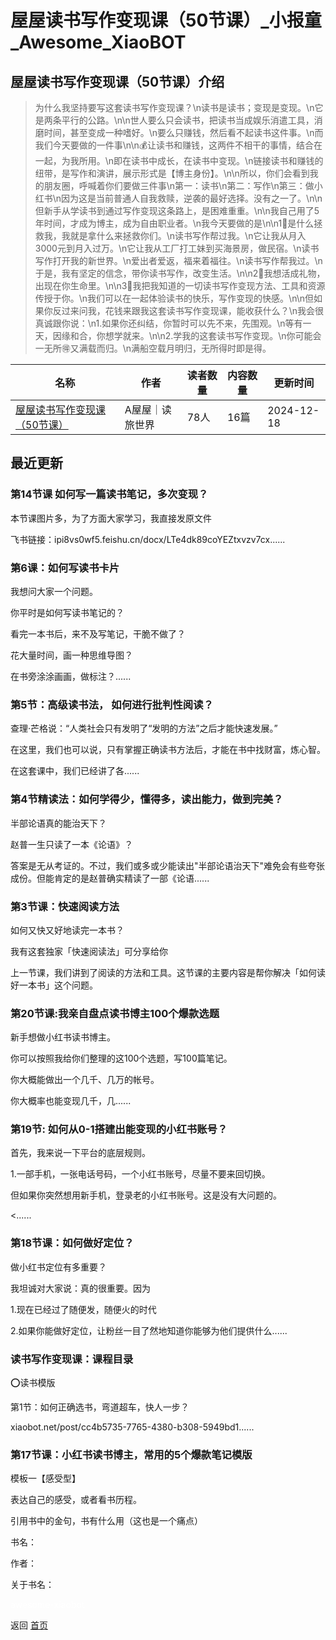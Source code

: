 # 屋屋读书写作变现课（50节课）_小报童_Awesome_XiaoBOT

## 屋屋读书写作变现课（50节课）介绍
> 为什么我坚持要写这套读书写作变现课？\n读书是读书；变现是变现。\n它是两条平行的公路。\n\n世人要么只会读书，把读书当成娱乐消遣工具，消磨时间，甚至变成一种嗜好。\n要么只赚钱，然后看不起读书这件事。\n而我们今天要做的一件事\n\n💰让读书和赚钱，这两件不相干的事情，结合在一起，为我所用。\n即在读书中成长，在读书中变现。\n链接读书和赚钱的纽带，是写作和演讲，展示形式是【博主身份】。\n\n所以，你们会看到我的朋友圈，呼喊着你们要做三件事\n第一：读书\n第二：写作\n第三：做小红书\n因为这是当前普通人自我救赎，逆袭的最好选择。没有之一了。\n\n但新手从学读书到通过写作变现这条路上，是困难重重。\n\n我自己用了5年时间，才成为博主，成为自由职业者。\n我今天要做的是\n\n1⃣️是什么拯救我，我就是拿什么来拯救你们。\n读书写作帮过我。\n它让我从月入3000元到月入过万。\n它让我从工厂打工妹到买海景房，做民宿。\n读书写作打开我的新世界。\n爱出者爱返，福来着福往。\n读书写作帮我过。\n于是，我有坚定的信念，带你读书写作，改变生活。\n\n2⃣️我想活成礼物，出现在你生命里。\n\n3⃣️我把我知道的一切读书写作变现方法、工具和资源传授于你。\n我们可以在一起体验读书的快乐，写作变现的快感。\n\n但如果你反过来问我，花钱来跟我这套读书写作变现课，能收获什么？\n我会很真诚跟你说：\n1.如果你还纠结，你暂时可以先不来，先围观。\n等有一天，因缘和合，你想学就来。\n\n2.学我的这套读书写作变现。\n你可能会一无所🉐️又满载而归。\n满船空载月明归，无所得时即是得。  
  


|名称|作者|读者数量|内容数量|更新时间|
|---|---|---|---|---|
|[屋屋读书写作变现课（50节课）](https://xiaobot.net/p/wuwudushi?refer=0b133df9-27dc-423b-8101-639049001c13)|A屋屋｜读旅世界|78人|16篇|2024-12-18|

## 最近更新
### 第14节课 如何写一篇读书笔记，多次变现？

本节课图片多，为了方面大家学习，我直接发原文件

飞书链接：ipi8vs0wf5.feishu.cn/docx/LTe4dk89coYEZtxvzv7cx......

### 第6课：如何写读书卡片

我想问大家一个问题。

你平时是如何写读书笔记的？

看完一本书后，来不及写笔记，干脆不做了？

花大量时间，画一种思维导图？

在书旁涂涂画画，做标注？......

### 第5节：高级读书法， 如何进行批判性阅读？

查理·芒格说：“人类社会只有发明了“发明的方法”之后才能快速发展。”

在这里，我们也可以说，只有掌握正确读书方法后，才能在书中找财富，炼心智。

在这套课中，我们已经讲了各......

### 第4节精读法：如何学得少，懂得多，读出能力，做到完美？

半部论语真的能治天下？

赵普一生只读了一本《论语》？

答案是无从考证的。不过，我们或多或少能读出"半部论语治天下"难免会有些夸张成份。但能肯定的是赵普确实精读了一部《论语......

### 第3节课：快速阅读方法

如何又快又好地读完一本书？

我有这套独家「快速阅读法」可分享给你

上一节课，我们讲到了阅读的方法和工具。这节课的主要内容是帮你解决「如何读好一本书」这个问题。

### 第20节课:我亲自盘点读书博主100个爆款选题

新手想做小红书读书博主。

你可以按照我给你们整理的这100个选题，写100篇笔记。

你大概能做出一个几千、几万的帐号。

你大概率也能变现几千，几......

### 第19节: 如何从0-1搭建出能变现的小红书账号？

首先，我来说一下平台的底层规则。

1.一部手机，一张电话号码，一个小红书账号，尽量不要来回切换。

但如果你突然想用新手机，登录老的小红书账号。这是没有大问题的。

<......

### 第18节课：如何做好定位？

做小红书定位有多重要？

我坦诚对大家说：真的很重要。因为

1.现在已经过了随便发，随便火的时代

2.如果你能做好定位，让粉丝一目了然地知道你能够为他们提供什么......

### 读书写作变现课：课程目录

⭕️读书模版

第1节：如何正确选书，弯道超车，快人一步？

xiaobot.net/post/cc4b5735-7765-4380-b308-5949bd1......

### 第17节课：小红书读书博主，常用的5个爆款笔记模版

模板一【感受型】

表达自己的感受，或者看书历程。

引用书中的金句，书有什么用（这也是一个痛点）

书名：

作者：

关于书名：


<a href="https://github.com/Reno9527/awesome-xiaobot" style="color: white; text-decoration: none;">awesome-xiaobot</a>

返回 [首页](../README.md)

